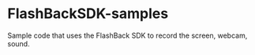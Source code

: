 # FlashBackSDK-samples
Sample code that uses the FlashBack SDK to record the screen, webcam, sound.
